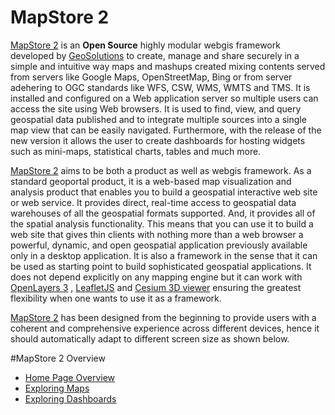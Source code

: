 # MapStore 2

[MapStore 2](https://mapstore2.geo-solutions.it/mapstore/#/) is an **Open Source** highly modular webgis framework developed by [GeoSolutions](https://www.geo-solutions.it/) to create, manage and share securely in a simple and intuitive way maps and mashups created mixing contents served from servers like Google Maps, OpenStreetMap, Bing or from server adehering to OGC standards like WFS, CSW, WMS, WMTS and TMS. It is installed and configured on a Web application server so multiple users can access the site using Web browsers. It is used to find, view, and query geospatial data published  and to integrate multiple sources into a single map view that can be easily navigated. Furthermore, with the release of the new version it allows the user to create dashboards for hosting widgets such as mini-maps, statistical charts, tables and much more. 

[MapStore 2](https://mapstore2.geo-solutions.it/mapstore/#/) aims to be both a product as well as webgis framework. As a standard geoportal product, it is a web-based map visualization and analysis product that enables you to build a geospatial interactive web site or web service. It provides direct, real-time access to geospatial data warehouses of all the geospatial formats supported. And, it provides all of the spatial analysis functionality. This means that you can use it to build a web site that gives thin clients with nothing more than a web browser a powerful, dynamic, and open geospatial application previously available only in a desktop application. It is also a framework in the sense that it can be used as starting point to build sophisticated geospatial applications. It does not depend explicitly on any mapping engine but it can work with [OpenLayers 3](https://openlayers.org/) , [LeafletJS](https://leafletjs.com/) and [Cesium 3D viewer](https://cesiumjs.org/) ensuring the greatest flexibility when one wants to use it as a framework.

[MapStore 2](https://mapstore2.geo-solutions.it/mapstore/#/) has been designed from the beginning to provide users with a coherent and comprehensive experience across different devices, hence it should automatically adapt to different screen size as shown below.

#MapStore 2 Overview

* [Home Page Overview](home-page)
* [Exploring Maps](exploring-maps)
* [Exploring Dashboards](exploring-dashboards)
